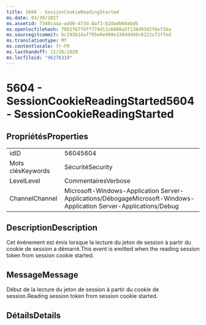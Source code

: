 ```yaml
---
title: 5604 - SessionCookieReadingStarted
ms.date: 03/30/2017
ms.assetid: 7348caaa-add0-473d-8af3-b2dadb68abdb
ms.openlocfilehash: f082f67f6ff774d11c6080a3f138d93d2f6ef3ba
ms.sourcegitcommit: bc293b14af795e0e999e3304dd40c0222cf2ffe4
ms.translationtype: MT
ms.contentlocale: fr-FR
ms.lasthandoff: 11/26/2020
ms.locfileid: "96276319"
---
```

# <a name="5604---sessioncookiereadingstarted"></a><span data-ttu-id="888c7-102">5604 - SessionCookieReadingStarted</span><span class="sxs-lookup"><span data-stu-id="888c7-102">5604 - SessionCookieReadingStarted</span></span>

## <a name="properties"></a><span data-ttu-id="888c7-103">Propriétés</span><span class="sxs-lookup"><span data-stu-id="888c7-103">Properties</span></span>  
  
|||  
|-|-|  
|<span data-ttu-id="888c7-104">id</span><span class="sxs-lookup"><span data-stu-id="888c7-104">ID</span></span>|<span data-ttu-id="888c7-105">5604</span><span class="sxs-lookup"><span data-stu-id="888c7-105">5604</span></span>|  
|<span data-ttu-id="888c7-106">Mots clés</span><span class="sxs-lookup"><span data-stu-id="888c7-106">Keywords</span></span>|<span data-ttu-id="888c7-107">Sécurité</span><span class="sxs-lookup"><span data-stu-id="888c7-107">Security</span></span>|  
|<span data-ttu-id="888c7-108">Level</span><span class="sxs-lookup"><span data-stu-id="888c7-108">Level</span></span>|<span data-ttu-id="888c7-109">Commentaires</span><span class="sxs-lookup"><span data-stu-id="888c7-109">Verbose</span></span>|  
|<span data-ttu-id="888c7-110">Channel</span><span class="sxs-lookup"><span data-stu-id="888c7-110">Channel</span></span>|<span data-ttu-id="888c7-111">Microsoft-Windows-Application Server-Applications/Débogage</span><span class="sxs-lookup"><span data-stu-id="888c7-111">Microsoft-Windows-Application Server-Applications/Debug</span></span>|  
  
## <a name="description"></a><span data-ttu-id="888c7-112">Description</span><span class="sxs-lookup"><span data-stu-id="888c7-112">Description</span></span>  

 <span data-ttu-id="888c7-113">Cet événement est émis lorsque la lecture du jeton de session à partir du cookie de session a démarré.</span><span class="sxs-lookup"><span data-stu-id="888c7-113">This event is emitted when the reading session token from session cookie started.</span></span>  
  
## <a name="message"></a><span data-ttu-id="888c7-114">Message</span><span class="sxs-lookup"><span data-stu-id="888c7-114">Message</span></span>  

 <span data-ttu-id="888c7-115">Début de la lecture du jeton de session à partir du cookie de session.</span><span class="sxs-lookup"><span data-stu-id="888c7-115">Reading session token from session cookie started.</span></span>  
  
## <a name="details"></a><span data-ttu-id="888c7-116">Détails</span><span class="sxs-lookup"><span data-stu-id="888c7-116">Details</span></span>
